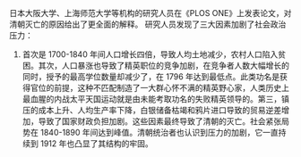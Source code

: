 日本大阪大学、上海师范大学等机构的研究人员在《PLOS ONE》上发表论文，对清朝灭亡的原因给出了更全面的解释。
研究人员发现了三大因素加剧了社会政治压力：
1. 首次是 1700-1840 年间人口增长四倍，导致人均土地减少，农村人口陷入贫困。其次，人口暴涨也导致了精英职位的竞争加剧，在竞争者人数大幅增长的同时，授予的最高学位数量却减少了，在 1796 年达到最低点。此类功名是获得官位的前提，这种不匹配制造了一大群心怀不满的精英野心家，人类历史上最血腥的内战太平天国运动就是由未能考取功名的失败精英领导的。第三，镇压的成本上升、人均生产率下降，白银储备枯竭和鸦片进口导致的贸易逆差增加，导致了国家财政负担加剧。这些因素最终导致了清朝的灭亡。社会紧张局势在 1840-1890 年间达到峰值。清朝统治者也认识到压力的加剧，它一直持续到 1912 年也凸显了其结构的牢固。